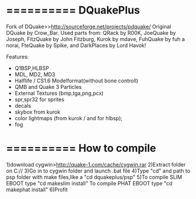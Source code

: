 ==========
DQuakePlus
==========
Fork of DQuake>>http://sourceforge.net/projects/pdquake/
Original DQuake by Crow_Bar.
Used parts from: 
QRack by R00K, 
JoeQuake by Joseph,
FitzQuake by John Fitzburg,
Kurok by mdave,
FuhQuake by fuh a norai,
FteQuake by Spike,
and DarkPlaces by Lord Havok!

Features:
- Q1BSP,HLBSP
- MDL, MD2, MD3
- Halflife / CS1.6 Modelformat(without bone controll)
- QMB and Quake 3 Particles
- External Textures (bmp,tga,png,pcx)
- spr,spr32 for sprites
- decals
- skybox from kurok
- color lightmaps (from kurok / and for hlbsp);
- fog

==========
How to compile
==========
1)download cygwin>http://quake-1.com/cache/cygwin.rar
2)Extract folder on C://
3)Go in to cygwin folder and launch .bat file
4)Type "cd" and path to psp folder with make files,like a "cd dquakeplus/psp"
5)To compile SLIM EBOOT type "cd makeslim install"
  To compile PHAT EBOOT type "cd makephat install"
6)Profit
